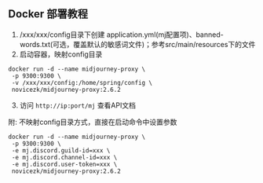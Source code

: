 ## Docker 部署教程

1. /xxx/xxx/config目录下创建 application.yml(mj配置项)、banned-words.txt(可选，覆盖默认的敏感词文件)；参考src/main/resources下的文件
2. 启动容器，映射config目录
```shell
docker run -d --name midjourney-proxy \
 -p 9300:9300 \
 -v /xxx/xxx/config:/home/spring/config \
 novicezk/midjourney-proxy:2.6.2
```
3. 访问 `http://ip:port/mj` 查看API文档

附: 不映射config目录方式，直接在启动命令中设置参数
```shell
docker run -d --name midjourney-proxy \
 -p 9300:9300 \
 -e mj.discord.guild-id=xxx \
 -e mj.discord.channel-id=xxx \
 -e mj.discord.user-token=xxx \
 novicezk/midjourney-proxy:2.6.2
```
